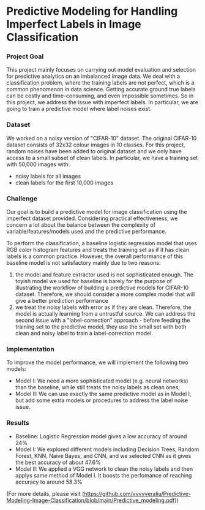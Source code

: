 
# Predictive Modeling for Handling Imperfect Labels in Image Classification

### Project Goal 
This project mainly focuses on carrying out model evaluation and selection for predictive analytics on an imbalanced image data. We deal with a classification problem, where the training labels are not perfect, which is a common phenomenon in data science. Getting accurate ground true labels can be costly and time-consuming, and even impossible sometimes. So in this project, we address the issue with imperfect labels. In particular, we are going to train a predictive model where label noises exist.

### Dataset
We worked on a noisy version of "CIFAR-10" dataset. The original CIFAR-10 dataset consists of 32x32 colour images in 10 classes. For this project, random noises have been added to original dataset and we only have access to a small subset of clean labels. In particular, we have a training set with 50,000 images with:
* noisy labels for all images 
* clean labels for the first 10,000 images 

### Challenge
Our goal is to build a predictive model for image classification using the imperfect dataset provided. Considering practical effectiveness, we concern a lot about the balance between the complexity of variable/features/models used and the predictive performance.

To perform the classification, a baseline logistic regression model that uses RGB color histogram features and treats the training set as if it has clean labels is a common practice. However, 
the overall performance of this baseline model is not satisfactory mainly due to two reasons: 
1. the model and feature extractor used is not sophisticated enough. The toyish model we used for baseline is barely for the purpose of illustrating the workflow of building a predictive models for CIFAR-10 dataset. Therefore, we should consider a more complex model that will give a better prediction performance
2. we treat the noisy labels with error as if they are clean. Therefore, the model is actually learning from a untrustful source. We can address the second issue with a "label-correction" approach - before feeding the training set to the predictive model, they use the small set with both clean and noisy label to train a label-correction model.

### Implementation 
To improve the model performance, we will implement the following two models: 
* Model I: We need a more sophisticated model (e.g. neural networks) than the baseline, while still treats the noisy labels as clean ones;
* Model II: We can use exactly the same predictive model as in Model I, but add some extra models or procedures to address the label noise issue.

### Results

* Baseline: Logistic Regression model gives a low accuracy of around 24%
* Model I:  We explored different models including Decision Trees, Random Forest, KNN, Naive Bayes, and CNN, and we selected CNN as it gives the best accuracy of about 47.6%
* Model II: We applied a VGG network to clean the noisy labels and then applys same method of Model I. It boosts the perfomance of reaching accuracy to around 58.3%

(For more details, please visit (https://github.com/vvvvveraliu/Predictive-Modeling-Image-Classification/blob/main/Predictive_modeling.pdf)) 
